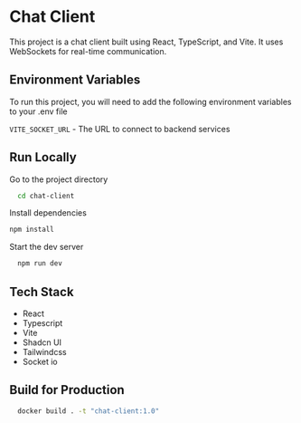# Chat Client

This project is a chat client built using React, TypeScript, and Vite. It uses WebSockets for real-time communication.

## Environment Variables

To run this project, you will need to add the following environment variables to your .env file

`VITE_SOCKET_URL` - The URL to connect to backend services

## Run Locally

Go to the project directory

```bash
  cd chat-client
```

Install dependencies

```bash
npm install
```

Start the dev server

```bash
  npm run dev
```

## Tech Stack

- React
- Typescript
- Vite
- Shadcn UI
- Tailwindcss
- Socket io

## Build for Production

```bash
  docker build . -t "chat-client:1.0"
```
